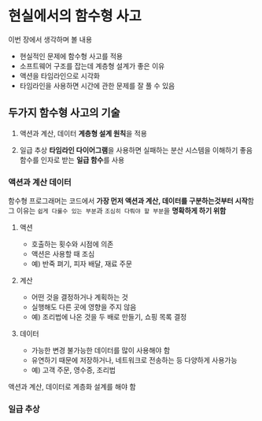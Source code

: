 # 현실에서의 함수형 사고

이번 장에서 생각하며 볼 내용
- 현실적인 문제에 함수형 사고를 적용
- 소프트웨어 구조를 잡는데 계층형 설계가 좋은 이유
- 액션을 타임라인으로 시각화
- 타임라인을 사용하면 시간에 관한 문제를 잘 풀 수 있음

## 두가지 함수형 사고의 기술

1. 액션과 계산, 데이터
    **계층형 설계 원칙**을 적용

2. 일급 추상
    **타임라인 다이어그램**을 사용하면 실패하는 분산 시스템을 이해하기 좋음
    함수를 인자로 받는 **일급 함수**를 사용

### 액션과 계산 데이터

함수형 프로그래머는 코드에서 **가장 먼저 액션과 계산, 데이터를 구분하는것부터 시작**함
그 이유는 `쉽게 다룰수 있는 부분`과 `조심히 다뤄야 할 부분`을 **명확하게 하기 위함**

1. 액션
    - 호출하는 횟수와 시점에 의존
    - 액션은 사용할 때 조심
    - 예) 반죽 펴기, 피자 배달, 재료 주문

2. 계산
    - 어떤 것을 결정하거나 계획하는 것
    - 실행해도 다른 곳에 영향을 주지 않음
    - 예) 조리법에 나온 것을 두 배로 만들기, 쇼핑 목록 결정

3. 데이터
    - 가능한 변경 불가능한 데이터를 많이 사용해야 함
    - 유연하기 때문에 저장하거나, 네트워크로 전송하는 등 다양하게 사용가능
    - 예) 고객 주문, 영수증, 조리법

액션과 계산, 데이터로 계층화 설계를 해야 함



### 일급 추상



